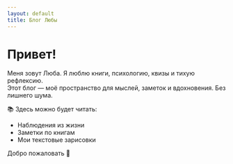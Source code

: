 ```yaml
---
layout: default
title: Блог Любы
---
```


# Привет!  
Меня зовут Люба. Я люблю книги, психологию, квизы и тихую рефлексию.  
Этот блог — моё пространство для мыслей, заметок и вдохновения. Без лишнего шума.

📚 Здесь можно будет читать:
- Наблюдения из жизни
- Заметки по книгам
- Мои текстовые зарисовки

Добро пожаловать 🌿
